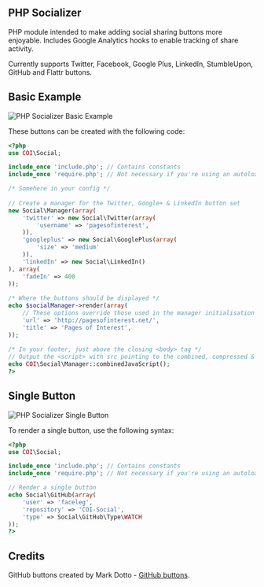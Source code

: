 PHP Socializer
----------

PHP module intended to make adding social sharing buttons more enjoyable.
Includes Google Analytics hooks to enable tracking of share activity.

Currently supports Twitter, Facebook, Google Plus, LinkedIn, StumbleUpon, GitHub and Flattr buttons.

Basic Example
-------------

![PHP Socializer Basic Example](http://pagesofinterest.net/images/github/coi-social/basic.png "PHP Socializer Basic Example")

These buttons can be created with the following code:

```php
<?php
use COI\Social;

include_once 'include.php'; // Contains constants
include_once 'require.php'; // Not necessary if you're using an autoloader

/* Somehere in your config */
 
// Create a manager for the Twitter, Google+ & LinkedIn button set
new Social\Manager(array(
    'twitter' => new Social\Twitter(array(
        'username' => 'pagesofinterest',
    )),
    'googleplus' => new Social\GooglePlus(array(
        'size' => 'medium'
    )),
    'linkedIn' => new Social\LinkedIn()
), array(
    'fadeIn' => 400
));
 
/* Where the buttons should be displayed */
echo $socialManager->render(array(
    // These options override those used in the manager initialisation above
    'url' => 'http://pagesofinterest.net/',
    'title' => 'Pages of Interest', 
));
 
/* In your footer, just above the closing <body> tag */
// Output the <script> with src pointing to the combined, compressed & cached JavaScript
echo COI\Social\Manager::combinedJavaScript();
?>
```

Single Button
-------------

![PHP Socializer Single Button](http://pagesofinterest.net/images/github/coi-social/watch.png "PHP Socializer Single Button")

To render a single button, use the following syntax:

```php
<?php
use COI\Social;

include_once 'include.php'; // Contains constants
include_once 'require.php'; // Not necessary if you're using an autoloader

// Render a single button
echo Social\GitHub(array(
    'user' => 'faceleg',
    'repository' => 'COI-Social',
    'type' => Social\GitHub\Type\WATCH
));
?>
```

Credits
-------

GitHub buttons created by Mark Dotto - [GitHub buttons](http://markdotto.github.com/github-buttons/ "GitHub Buttons").
